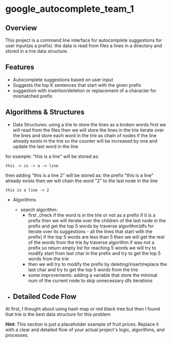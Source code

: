 ﻿# google_autocomplete_team_1

## Overview

This project is a command line interface for autocomplete suggestions for user input(as a prefix).
the data is read from files a lines in a directory and stored in a trie data structure.

## Features

- Autocomplete suggestions based on user input
- Suggests the top K sentences that start with the given prefix
- suggestion with insertion/deletion or replacement of a character for mismatched prefix

## Algorithms & Structures

* Data Structures:
  using a trie to store the lines as a broken words
  first we will read from the files
  then we will store the lines in the trie
  iterate over the lines and store each word in the trie as chain of nodes
  if the line already exists in the trie so the counter will be increased by one and update the last word in the line

for example:
"this is a line" will be stored as:

```
this -> is -> a -> line
```

then adding "this is a line 2" will be stored as:
the prefix "this is a line" already exists then we will chain the word "2" to the last node in the line

```
this is a line -> 2
```

* Algorithms

    * search algorithm:
      - first ,check if the word is in the trie or not as a prefix
      if it is a prefix then we will iterate over the children of the last node in the prefix and get the top 5 words by
      traverse algorithm(dfs for iterate over its suggestions - all the lines that start with the prefix)
      if the top 5 words are less than 5 then we will get the rest of the words from the trie by traverse algorithm
      if was not a prefix so return empty list
      for reaching 5 words we will try to modify start from last char in the prefix and try to get the top 5 words from
      the trie
      - then we will try to modify the prefix by deleting/insert/replace the last char and try to get the top 5 words from the trie
      - some improvements: adding a variable that store the minimal num of the current node to skip unnecessary dfs iterations
* ## Detailed Code Flow

At first, I thought about using hash map or red black tree but then I found that trie is the best data structure for
this
problem

**Hint**: This section is just a placeholder example of fruit prices. Replace it with a clear and detailed flow of your
actual project's logic, algorithms, and processes.
